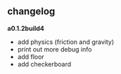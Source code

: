 ## changelog

**a0.1.2build4**
  * add physics (friction and gravity)
  * print out more debug info
  * add floor
  * add checkerboard